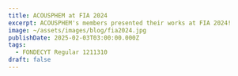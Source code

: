 ```yaml
---
title: ACOUSPHEM at FIA 2024
excerpt: ACOUSPHEM's members presented their works at FIA 2024!
image: ~/assets/images/blog/fia2024.jpg
publishDate: 2025-02-03T03:00:00.000Z
tags:
  - FONDECYT Regular 1211310
draft: false
---
```


